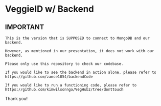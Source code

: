 # VeggieID w/ Backend

## IMPORTANT

    This is the version that is SUPPOSED to connect to MongoDB and our backend. 
    
    However, as mentioned in our presentation, it does not work with our backend. 
    
    Please only use this repository to check our codebase.
    
    If you would like to see the backend in action alone, please refer to https://github.com/zance1054/backendCode
    
    If you would like to run a functioning code, please refer to https://github.com/kimwilsonngo/VegHub2/tree/donttouch
    

Thank you!
